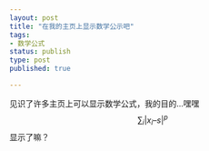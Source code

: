 ```yaml
--- 
layout: post
title: "在我的主页上显示数学公示吧"
tags: 
- 数学公式
status: publish
type: post
published: true

---
```


见识了许多主页上可以显示数学公式，我的目的...嘿嘿
$$\sum_i |x_i – s|^p$$
显示了嘛？